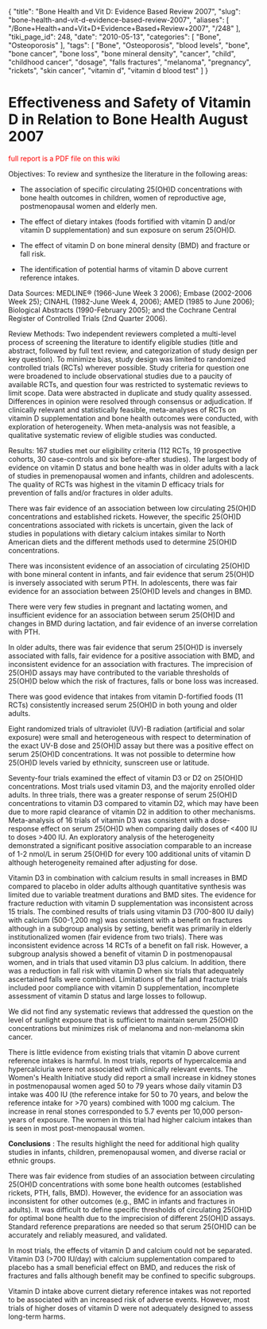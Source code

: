 {
    "title": "Bone Health and Vit D: Evidence Based Review 2007",
    "slug": "bone-health-and-vit-d-evidence-based-review-2007",
    "aliases": [
        "/Bone+Health+and+Vit+D+Evidence+Based+Review+2007",
        "/248"
    ],
    "tiki_page_id": 248,
    "date": "2010-05-13",
    "categories": [
        "Bone",
        "Osteoporosis"
    ],
    "tags": [
        "Bone",
        "Osteoporosis",
        "blood levels",
        "bone",
        "bone cancer",
        "bone loss",
        "bone mineral density",
        "cancer",
        "child",
        "childhood cancer",
        "dosage",
        "falls fractures",
        "melanoma",
        "pregnancy",
        "rickets",
        "skin cancer",
        "vitamin d",
        "vitamin d blood test"
    ]
}


# Effectiveness and Safety of Vitamin D in Relation to Bone Health  August 2007

<span style="color:#f00;">full report is a PDF file on this wiki</span>

Objectives: To review and synthesize the literature in the following areas:

* The association of specific circulating 25(OH)D concentrations with bone health outcomes in children, women of reproductive age, postmenopausal women and elderly men.

* The effect of dietary intakes (foods fortified with vitamin D and/or vitamin D supplementation) and sun exposure on serum 25(OH)D.

* The effect of vitamin D on bone mineral density (BMD) and fracture or fall risk.

* The identification of potential harms of vitamin D above current reference intakes.

Data Sources: MEDLINE® (1966-June Week 3 2006); Embase (2002-2006 Week 25); CINAHL (1982-June Week 4, 2006); AMED (1985 to June 2006); Biological Abstracts (1990-February 2005); and the Cochrane Central Register of Controlled Trials (2nd Quarter 2006).

Review Methods: Two independent reviewers completed a multi-level process of screening the literature to identify eligible studies (title and abstract, followed by full text review, and categorization of study design per key question). To minimize bias, study design was limited to randomized controlled trials (RCTs) wherever possible. Study criteria for question one were broadened to include observational studies due to a paucity of available RCTs, and question four was restricted to systematic reviews to limit scope. Data were abstracted in duplicate and study quality assessed. Differences in opinion were resolved through consensus or adjudication. If clinically relevant and statistically feasible, meta-analyses of RCTs on vitamin D supplementation and bone health outcomes were conducted, with exploration of heterogeneity. When meta-analysis was not feasible, a qualitative systematic review of eligible studies was conducted.

Results: 167 studies met our eligibility criteria (112 RCTs, 19 prospective cohorts, 30 case-controls and six before-after studies). The largest body of evidence on vitamin D status and bone health was in older adults with a lack of studies in premenopausal women and infants, children and adolescents. The quality of RCTs was highest in the vitamin D efficacy trials for prevention of falls and/or fractures in older adults.

There was fair evidence of an association between low circulating 25(OH)D concentrations and established rickets. However, the specific 25(OH)D concentrations associated with rickets is uncertain, given the lack of studies in populations with dietary calcium intakes similar to North American diets and the different methods used to determine 25(OH)D concentrations.

There was inconsistent evidence of an association of circulating 25(OH)D with bone mineral content in infants, and fair evidence that serum 25(OH)D is inversely associated with serum PTH. In adolescents, there was fair evidence for an association between 25(OH)D levels and changes in BMD.

There were very few studies in pregnant and lactating women, and insufficient evidence for an association between serum 25(OH)D and changes in BMD during lactation, and fair evidence of an inverse correlation with PTH.

In older adults, there was fair evidence that serum 25(OH)D is inversely associated with falls, fair evidence for a positive association with BMD, and inconsistent evidence for an association with fractures. The imprecision of 25(OH)D assays may have contributed to the variable thresholds of 25(OH)D below which the risk of fractures, falls or bone loss was increased.

There was good evidence that intakes from vitamin D-fortified foods (11 RCTs) consistently increased serum 25(OH)D in both young and older adults.

Eight randomized trials of ultraviolet (UV)-B radiation (artificial and solar exposure) were small and heterogeneous with respect to determination of the exact UV-B dose and 25(OH)D assay but there was a positive effect on serum 25(OH)D concentrations. It was not possible to determine how 25(OH)D levels varied by ethnicity, sunscreen use or latitude.

Seventy-four trials examined the effect of vitamin D3 or D2 on 25(OH)D concentrations. Most trials used vitamin D3, and the majority enrolled older adults. In three trials, there was a greater response of serum 25(OH)D concentrations to vitamin D3 compared to vitamin D2, which may have been due to more rapid clearance of vitamin D2 in addition to other mechanisms. Meta-analysis of 16 trials of vitamin D3 was consistent with a dose-response effect on serum 25(OH)D when comparing daily doses of <400 IU to doses >400 IU. An exploratory analysis of the heterogeneity demonstrated a significant positive association comparable to an increase of 1-2 nmol/L in serum 25(OH)D for every 100 additional units of vitamin D although heterogeneity remained after adjusting for dose.

Vitamin D3 in combination with calcium results in small increases in BMD compared to placebo in older adults although quantitative synthesis was limited due to variable treatment durations and BMD sites. The evidence for fracture reduction with vitamin D supplementation was inconsistent across 15 trials. The combined results of trials using vitamin D3 (700-800 IU daily) with calcium (500-1,200 mg) was consistent with a benefit on fractures although in a subgroup analysis by setting, benefit was primarily in elderly institutionalized women (fair evidence from two trials). There was inconsistent evidence across 14 RCTs of a benefit on fall risk. However, a subgroup analysis showed a benefit of vitamin D in postmenopausal women, and in trials that used vitamin D3 plus calcium. In addition, there was a reduction in fall risk with vitamin D when six trials that adequately ascertained falls were combined. Limitations of the fall and fracture trials included poor compliance with vitamin D supplementation, incomplete assessment of vitamin D status and large losses to followup.

We did not find any systematic reviews that addressed the question on the level of sunlight exposure that is sufficient to maintain serum 25(OH)D concentrations but minimizes risk of melanoma and non-melanoma skin cancer.

There is little evidence from existing trials that vitamin D above current reference intakes is harmful. In most trials, reports of hypercalcemia and hypercalciuria were not associated with clinically relevant events. The Women's Health Initiative study did report a small increase in kidney stones in postmenopausal women aged 50 to 79 years whose daily vitamin D3 intake was 400 IU (the reference intake for 50 to 70 years, and below the reference intake for >70 years) combined with 1000 mg calcium. The increase in renal stones corresponded to 5.7 events per 10,000 person-years of exposure. The women in this trial had higher calcium intakes than is seen in most post-menopausal women.

 **Conclusions** : The results highlight the need for additional high quality studies in infants, children, premenopausal women, and diverse racial or ethnic groups.

There was fair evidence from studies of an association between circulating 25(OH)D concentrations with some bone health outcomes (established rickets, PTH, falls, BMD). However, the evidence for an association was inconsistent for other outcomes (e.g., BMC in infants and fractures in adults). It was difficult to define specific thresholds of circulating 25(OH)D for optimal bone health due to the imprecision of different 25(OH)D assays. Standard reference preparations are needed so that serum 25(OH)D can be accurately and reliably measured, and validated.

In most trials, the effects of vitamin D and calcium could not be separated. Vitamin D3 (>700 IU/day) with calcium supplementation compared to placebo has a small beneficial effect on BMD, and reduces the risk of fractures and falls although benefit may be confined to specific subgroups.

Vitamin D intake above current dietary reference intakes was not reported to be associated with an increased risk of adverse events. However, most trials of higher doses of vitamin D were not adequately designed to assess long-term harms.